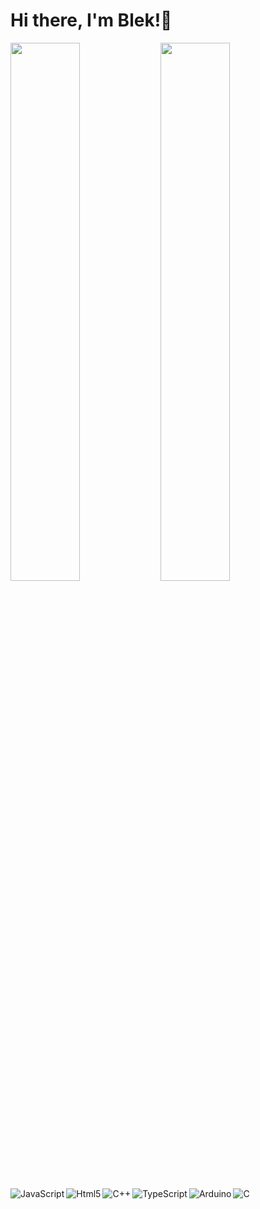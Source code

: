 # Hi there, I'm Blek!👋

<img align="left" width="47%" src="https://github-readme-stats.vercel.app/api?username=Blek19&show_icons=true&theme=radical" />

<img align="left" width="47%" src="https://github-readme-stats.vercel.app/api/top-langs/?username=anuraghazra&layout=compact" />
<img align="left"alt="JavaScript" src="https://img.shields.io/badge/javascript-%23323330.svg?style=for-the-badge&logo=javascript&logoColor=%23F7DF1E"/>
<img align="left"alt="Html5" src="https://img.shields.io/badge/html5-%23E34F26.svg?style=for-the-badge&logo=html5&logoColor=white"/>
<img align="left"alt="C++" src="https://img.shields.io/badge/c++-%2300599C.svg?style=for-the-badge&logo=c%2B%2B&logoColor=white"/>
<img alt="C" src="https://img.shields.io/badge/c-%2300599C.svg?style=for-the-badge&logo=c&logoColor=white"/>
<img align="left"alt="TypeScript" src="https://img.shields.io/badge/typescript-%23007ACC.svg?style=for-the-badge&logo=typescript&logoColor=white"/>
<img align="left"alt="Arduino" src="https://img.shields.io/badge/-Arduino-00979D?style=for-the-badge&logo=Arduino&logoColor=white"/>

